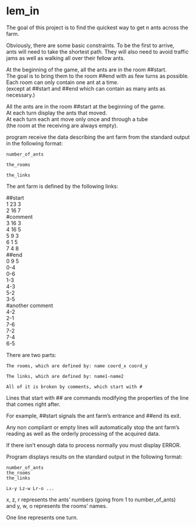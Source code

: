 # lem_in
The goal of this project is to find the quickest way to get n ants across the farm.

Obviously, there are some basic constraints. To be the first to arrive, <br />
ants will need to take the shortest path. They will also need to avoid traffic <br />
jams as well as walking all over their fellow ants.

At the beginning of the game, all the ants are in the room ##start. <br />
The goal is to bring them to the room ##end with as few turns as possible. <br />
Each room can only contain one ant at a time. <br />
(except at ##start and ##end which can contain as many ants as necessary.)

All the ants are in the room ##start at the beginning of the game. <br />
At each turn display the ants that moved. <br />
At each turn each ant move only once and through a tube <br />
(the room at the receiving are always empty).

program receive the data describing the ant farm from the standard output
in the following format:

	number_of_ants

	the_rooms

	the_links

The ant farm is defined by the following links:

##start <br />
1 23 3 <br />
2 16 7 <br />
#comment <br />
3 16 3 <br />
4 16 5 <br />
5 9 3 <br />
6 1 5 <br />
7 4 8 <br />
##end <br />
0 9 5 <br />
0-4 <br />
0-6 <br />
1-3 <br />
4-3 <br />
5-2 <br />
3-5 <br />
#another comment <br />
4-2 <br />
2-1 <br />
7-6 <br />
7-2 <br />
7-4 <br />
6-5 <br />

There are two parts:

	The rooms, which are defined by: name coord_x coord_y

	The links, which are defined by: name1-name2

	All of it is broken by comments, which start with #

Lines that start with ## are commands modifying the properties of the line that
comes right after.

For example, ##start signals the ant farm’s entrance and ##end its exit.

Any non compliant or empty lines will automatically stop the ant farm’s reading
as well as the orderly processing of the acquired data.

If there isn’t enough data to process normally you must display ERROR.

Program displays results on the standard output in the following format:

	number_of_ants
	the_rooms
	the_links
	
	Lx-y Lz-w Lr-o ...

x, z, r represents the ants’ numbers (going from 1 to number_of_ants) <br />
and y, w, o represents the rooms’ names.

One line represents one turn.
